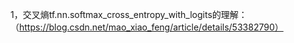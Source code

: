 1，交叉熵tf.nn.softmax_cross_entropy_with_logits的理解：（https://blog.csdn.net/mao_xiao_feng/article/details/53382790）
